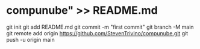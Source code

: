 # compunube" >> README.md
git init
git add README.md
git commit -m "first commit"
git branch -M main
git remote add origin https://github.com/StevenTrivino/compunube.git
git push -u origin main
